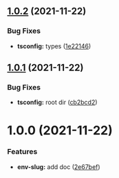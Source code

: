 ## [1.0.2](https://github.com/SocialGouv/env-slug/compare/v1.0.1...v1.0.2) (2021-11-22)


### Bug Fixes

* **tsconfig:** types ([1e22146](https://github.com/SocialGouv/env-slug/commit/1e221468386086bb1dd890b3a3345690e1a182b5))

## [1.0.1](https://github.com/SocialGouv/env-slug/compare/v1.0.0...v1.0.1) (2021-11-22)


### Bug Fixes

* **tsconfig:** root dir ([cb2bcd2](https://github.com/SocialGouv/env-slug/commit/cb2bcd2bab92321a22a6c81f6af6daace3107e49))

# 1.0.0 (2021-11-22)


### Features

* **env-slug:** add doc ([2e67bef](https://github.com/SocialGouv/env-slug/commit/2e67bef7417597bf79b87a28f143859cf3ab514e))

